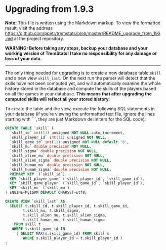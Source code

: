 Upgrading from 1.9.3
====================

**Note:** This file is written using the Markdown markup. To view the formatted result, visit the address https://github.com/ppetr/tremstats/blob/master/README_upgrade_from_193.md at the project repository.

**WARNING: Before taking any steps, backup your database and your working version of TremStats! I take no responsibility for any damage or loss of your data.**

------------------------------------------------------------------------

The only thing needed for upgrading is to create a new database table `skill` and a new view `skill_last`. On the next run the parser will detect that the skills have not been computed yet, and will automatically examine the whole history stored in the database and compute the skills of the players based on all the games in your database. __This means that after upgrading the computed skills will reflect all your stored history.__

To create the table and the view, execute the following SQL statements in your database (if you're viewing the unformatted text file, ignore the lines starting with \`\`\`, they are just Markdown delimiters for the SQL code):

```sql
CREATE TABLE `skill` (
  `skill_id` int(11) unsigned NOT NULL auto_increment,
  `skill_player_id` int(11) unsigned NOT NULL,
  `skill_game_id` int(11) unsigned NOT NULL default '0',
  `skill_mu` double precision NOT NULL,
  `skill_sigma` double precision NOT NULL,
  `skill_alien_mu` double precision NOT NULL,
  `skill_alien_sigma` double precision NOT NULL,
  `skill_human_mu` double precision NOT NULL,
  `skill_human_sigma` double precision NOT NULL,
  PRIMARY KEY  (`skill_id`),
  KEY `skill_player_game` (`skill_player_id`, `skill_game_id`),
  KEY `skill_game_player` (`skill_game_id`, `skill_player_id`),
  KEY `skill_mu` (`skill_mu`)
) ENGINE=MyISAM DEFAULT CHARSET=utf8;

CREATE VIEW `skill_last` AS
  SELECT t.skill_id, t.skill_player_id, t.skill_game_id, 
        t.skill_mu, t.skill_sigma,
        t.skill_alien_mu, t.skill_alien_sigma,
        t.skill_human_mu, t.skill_human_sigma
    FROM skill t
   WHERE t.skill_game_id IN
     ( SELECT MAX(s.skill_game_id) FROM skill s
        WHERE s.skill_player_id = t.skill_player_id )
;
```
